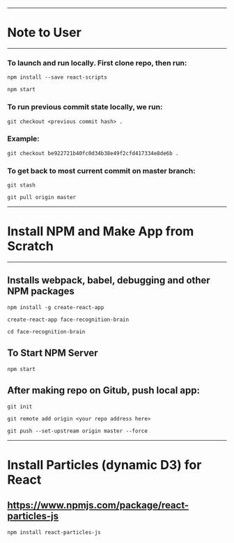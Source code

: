 --------------------------------------------------------------
# Note to User
--------------------------------------------------------------
### To launch and run locally. First clone repo, then run:

`npm install --save react-scripts`

`npm start`

### To run previous commit state locally, we run:
`git checkout <previous commit hash> .`

### Example:
`git checkout be922721b40fc0d34b38e49f2cfd417334e8de6b .`

### To get back to most current commit on master branch:
`git stash`

`git pull origin master`

---------------------------------------------------------------
# Install NPM and Make App from Scratch
---------------------------------------------------------------

## Installs webpack, babel, debugging and other NPM packages
`npm install -g create-react-app`

`create-react-app face-recognition-brain`

`cd face-recognition-brain`

## To Start NPM Server
`npm start`

## After making repo on Gitub, push local app:
`git init`

`git remote add origin <your repo address here>`

`git push --set-upstream origin master --force`

----------------------------------------------------------
# Install Particles (dynamic D3) for React
https://www.npmjs.com/package/react-particles-js
---------------------------------------------------------

`npm install react-particles-js`